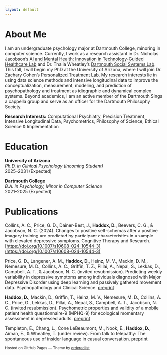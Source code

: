 ```yaml
---
layout: default
---
```


# About Me
I am an undergraduate psychology major at Dartmouth College, minoring in computer science. Currently, I work as a research assistant in Dr. Nicholas Jacobson’s [AI and Mental Health: Innovation in Technology-Guided Healthcare Lab](https://geiselmed.dartmouth.edu/jacobsonlab/) and Dr. Thalia Wheatley’s [Dartmouth Social Systems Lab](http://www.wheatlab.com). This fall, I will begin my PhD at the University of Arizona, where I will join Dr. Zachary Cohen’s [Personalized Treatment Lab](https://sites.arizona.edu/personalized-treatment-lab/). My research interests lie in using data science methods and intensive longitudinal data to improve the conceptualization, measurement, modeling, and prediction of psychopathology and treatment as idiographic and dynamical complex systems. Beyond academics, I am an active member of the Dartmouth Sings a cappella group and serve as an officer for the Dartmouth Philosophy Society.

**Research Interests:** Computational Psychiatry, Precision Treatment, Intensive Longitudinal Data, Psychometrics, Philosophy of Science, Ethical Science & Implementation

# Education

**University of Arizona**  
*Ph.D. in Clinical Psychology (Incoming Student)*  
2025–2031 (Expected)  

**Dartmouth College**  
*B.A. in Psychology, Minor in Computer Science*  
2021–2025 (Expected)


# Publications

Collins, A. C., Price, G. D., Dainer-Best, J., **Haddox, D.**, Beevers, C. G., & Jacobson, N. C. (2024). Changes to positive self-schemas after a positive imagery training are predicted by participant characteristics in a sample with elevated depressive symptoms. Cognitive Therapy and Research. [https://doi.org/10.1007/s10608-024-10544-3](https://doi.org/10.1007/s10608-024-10544-3)

Price, G. D., Langener, A. M., **Haddox, D.**, Heinz, M. V., Mackin, D. M., Nemesure, M. D., Collins, A. C., Griffin, T. Z., Pillai, A., Nepal, S., Lekkas, D., Campbell, A. T., & Jacobson, N. C. (invited resubmission). Predicting weekly variability in depressive symptoms among individuals diagnosed with Major Depressive Disorder using deep learning and passively gathered movement data. Psychopathology and Clinical Science. [preprint](https://osf.io/wcrq8)

**Haddox, D.**, Mackin, D., Griffin, T., Heinz, M. V., Nemesure, M. D., Collins, A. C., Price, G., Lekkas, D., Pillai, A., Nepal, S., Campbell, A. T., Jacobson, N. C. (invited resubmission). Psychometric properties and validity of a mobile patient health questionnaire-9 (MPHQ-9) for ecological momentary assessment in depressed adults. [preprint](https://osf.io/preprints/osf/rfvy5)

Templeton, E., Chang, L., Cone LeBeaumont, M., Nook, E., **Haddox, D.**, Aiman, E., & Wheatley, T. (under review). From talk to telepathy: The spontaneous use of insider language in casual conversation. [preprint](https://osf.io/preprints/psyarxiv/g38cx)

<p><small>Hosted on GitHub Pages &mdash; Theme by <a href="https://github.com/orderedlist">orderedlist</a></small></p>